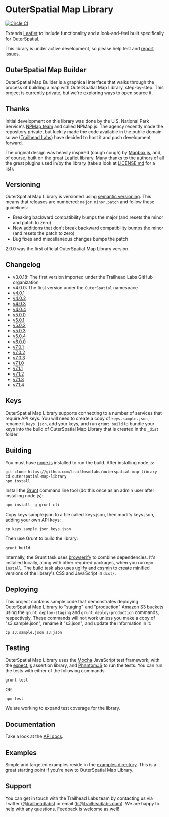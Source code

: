 # OuterSpatial Map Library

[![Circle CI](https://circleci.com/gh/trailheadlabs/outerspatial-map-library.svg?style=svg)](https://circleci.com/gh/trailheadlabs/outerspatial-map-library)

Extends [Leaflet](http://leafletjs.com) to include functionality and a look-and-feel built specifically for [OuterSpatial](https://www.outerspatial.com).

This library is under active development, so please help test and [report issues](https://github.com/trailheadlabs/outerspatial-map-library/issues).

## OuterSpatial Map Builder

OuterSpatial Map Builder is a graphical interface that walks through the process of building a map with OuterSpatial Map Library, step-by-step. This project is currently private, but we're exploring ways to open source it.

## Thanks

Initial development on this library was done by the U.S. National Park Service's [NPMap team](https://www.nps.gov/npmap/) and called NPMap.js. The agency recently made the repository private, but luckily made the code available in the public domain so we ([Trailhead Labs](https://www.trailheadlabs.com)) have decided to host it and push development forward.

The original design was heavily inspired (cough cough) by [Mapbox.js](https://github.com/mapbox/mapbox.js), and, of course, built on the great [Leaflet](http://leafletjs.com) library. Many thanks to the authors of all the great plugins used in/by the library (take a look at [LICENSE.md](https://github.com/trailheadlabs/outerspatial-map-library/blob/master/LICENSE.md) for a list).

## Versioning

OuterSpatial Map Library is versioned using [semantic versioning](http://semver.org). This means that releases are numbered: `major.minor.patch` and follow these guidelines:

- Breaking backward compatibility bumps the major (and resets the minor and patch to zero)
- New additions that don't break backward compatibility bumps the minor (and resets the patch to zero)
- Bug fixes and miscellaneous changes bumps the patch

2.0.0 was the first official OuterSpatial Map Library version.

## Changelog

- v3.0.18: The first version imported under the Trailhead Labs GitHub organization
- v4.0.0: The first version under the `OuterSpatial` namespace
- [v4.0.1](https://github.com/trailheadlabs/outerspatial-map-library/milestone/1?closed=1)
- [v4.0.2](https://github.com/trailheadlabs/outerspatial-map-library/milestone/2?closed=1)
- [v4.0.3](https://github.com/trailheadlabs/outerspatial-map-library/milestone/3?closed=1)
- [v4.0.4](https://github.com/trailheadlabs/outerspatial-map-library/milestone/5?closed=1)
- [v5.0.0](https://github.com/trailheadlabs/outerspatial-map-library/milestone/4?closed=1)
- [v5.0.1](https://github.com/trailheadlabs/outerspatial-map-library/milestone/6?closed=1)
- [v5.0.2](https://github.com/trailheadlabs/outerspatial-map-library/milestone/7?closed=1)
- [v5.0.3](https://github.com/trailheadlabs/outerspatial-map-library/milestone/8?closed=1)
- [v5.0.4](https://github.com/trailheadlabs/outerspatial-map-library/milestone/9?closed=1)
- [v6.0.0](https://github.com/trailheadlabs/outerspatial-map-library/milestone/10?closed=1)
- [v7.0.1](https://github.com/trailheadlabs/outerspatial-map-library/milestone/12?closed=1)
- [v7.0.2](https://github.com/trailheadlabs/outerspatial-map-library/milestone/13?closed=1)
- [v7.0.3](https://github.com/trailheadlabs/outerspatial-map-library/milestone/14?closed=1)
- [v7.1.0](https://github.com/trailheadlabs/outerspatial-map-library/milestone/15?closed=1)
- [v7.1.1](https://github.com/trailheadlabs/outerspatial-map-library/milestone/16?closed=1)
- [v7.1.2](https://github.com/trailheadlabs/outerspatial-map-library/milestone/17?closed=1)
- [v7.1.3](https://github.com/trailheadlabs/outerspatial-map-library/milestone/18?closed=1)
- [v7.1.4](https://github.com/trailheadlabs/outerspatial-map-library/milestone/19?closed=1)

## Keys

OuterSpatial Map Library supports connecting to a number of services that require API keys. You will need to create a copy of `keys.sample.json`, rename it `keys.json`, add your keys, and run `grunt build` to bundle your keys into the build of OuterSpatial Map Library that is created in the `_dist` folder.

## Building

You must have [node.js](https://nodejs.org/) installed to run the build. After installing node.js:

    git clone https://github.com/trailheadlabs/outerspatial-map-library
    cd outerspatial-map-library
    npm install

Install the [Grunt](http://gruntjs.com/) command line tool (do this once as an admin user after installing node.js):

    npm install -g grunt-cli

Copy keys.sample.json to a file called keys.json, then modify keys.json, adding your own API keys:

    cp keys.sample.json keys.json

Then use Grunt to build the library:

    grunt build

Internally, the Grunt task uses [browserify](https://github.com/substack/node-browserify) to combine dependencies. It's installed locally, along with other required packages, when you run `npm install`. The build task also uses [uglify](https://github.com/gruntjs/grunt-contrib-uglify) and [cssmin](https://npmjs.org/package/grunt-contrib-cssmin) to create minified versions of the library's CSS and JavaScript in `dist/`.

## Deploying

This project contains sample code that demonstrates deploying OuterSpatial Map Library to "staging" and "production" Amazon S3 buckets using the `grunt deploy-staging` and `grunt deploy-production` commands, respectively. These commands will not work unless you make a copy of "s3.sample.json", rename it "s3.json", and update the information in it:

    cp s3.sample.json s3.json

## Testing

OuterSpatial Map Library uses the [Mocha](https://mochajs.org) JavaScript test framework, with the [expect.js](https://github.com/Automattic/expect.js) assertion library, and [PhantomJS](http://phantomjs.org/) to run the tests. You can run the tests with either of the following commands:

    grunt test

OR

    npm test

We are working to expand test coverage for the library.

## Documentation

Take a look at the [API docs](https://github.com/trailheadlabs/outerspatial-map-library/blob/master/api/index.md).

## Examples

Simple and targeted examples reside in the [examples directory](https://github.com/trailheadlabs/outerspatial-map-library/blob/master/examples/). This is a great starting point if you're new to OuterSpatial Map Library.

## Support

You can get in touch with the Trailhead Labs team by contacting us via Twitter ([@trailheadlabs](https://twitter.com/trailheadlabs)) or email ([hi@trailheadlabs.com](mailto:hi@trailheadlabs.com)). We are happy to help with any questions. Feedback is welcome as well!
